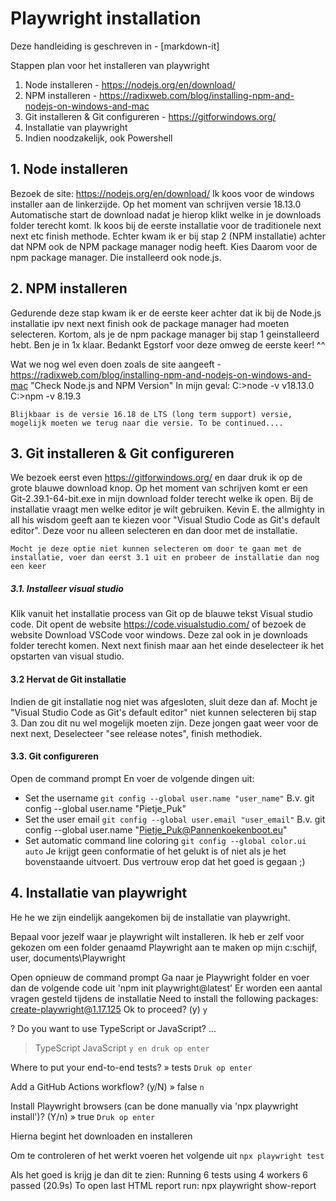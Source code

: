 # Playwright installation

Deze handleiding is geschreven in - [markdown-it] 

Stappen plan voor het installeren van playwright
1. Node installeren - https://nodejs.org/en/download/
2. NPM installeren - https://radixweb.com/blog/installing-npm-and-nodejs-on-windows-and-mac
3. Git installeren & Git configureren - https://gitforwindows.org/
4. Installatie van playwright
5. Indien noodzakelijk, ook Powershell


## 1. Node installeren
Bezoek de site: https://nodejs.org/en/download/
Ik koos voor de windows installer aan de linkerzijde. Op het moment van schrijven versie 18.13.0 
Automatische start de download nadat je hierop klikt welke in je downloads folder terecht komt. 
Ik koos bij de eerste installatie voor de traditionele next next etc finish methode. Echter kwam ik er bij stap 2 (NPM installatie) achter dat NPM ook de NPM package manager nodig heeft. 
Kies Daarom voor de npm package manager. Die installeerd ook node.js.

## 2. NPM installeren
Gedurende deze stap kwam ik er de eerste keer achter dat ik bij de Node.js installatie ipv next next finish ook de package manager had moeten selecteren.
Kortom, als je de npm package manager bij stap 1 geinstalleerd hebt. Ben je in 1x klaar. Bedankt Egstorf voor deze omweg de eerste keer! ^^

Wat we nog wel even doen zoals de site aangeeft - https://radixweb.com/blog/installing-npm-and-nodejs-on-windows-and-mac
"Check Node.js and NPM Version"
In mijn geval:
C:\>node -v
v18.13.0
C:\>npm -v
8.19.3

`Blijkbaar is de versie 16.18 de LTS (long term support) versie, mogelijk moeten we terug naar die versie. To be continued....`

## 3. Git installeren & Git configureren
We bezoek eerst even https://gitforwindows.org/ en daar druk ik op de grote blauwe download knop.
Op het moment van schrijven komt er een Git-2.39.1-64-bit.exe in mijn download folder terecht welke ik open.
Bij de installatie vraagt men welke editor je wilt gebruiken. Kevin E. the allmighty in all his wisdom geeft aan te kiezen voor "Visual Studio Code as Git's default editor". Deze voor nu alleen selecteren en dan door met de installatie. 

`Mocht je deze optie niet kunnen selecteren om door te gaan met de installatie, voer dan eerst 3.1 uit en probeer de installatie dan nog een keer`

##### 3.1. Installeer visual studio 
Klik vanuit het installatie process van Git op de blauwe tekst Visual studio code. Dit opent de website https://code.visualstudio.com/ of bezoek de website
Download VSCode voor windows. Deze zal ook in je downloads folder terecht komen.
Next next finish maar aan het einde deselecteer ik het opstarten van visual studio.

#### 3.2 Hervat de Git installatie
Indien de git installatie nog niet was afgesloten, sluit deze dan af. 
Mocht je "Visual Studio Code as Git's default editor" niet kunnen selecteren bij stap 3. Dan zou dit nu wel mogelijk moeten zijn. Deze jongen gaat weer voor de next next, Deselecteer "see release notes", finish methodiek. 

#### 3.3. Git configureren
Open de command prompt
En voer de volgende dingen uit:
- Set the username 
`git config --global user.name "user_name"`
B.v. git config --global user.name "Pietje_Puk"
- Set the user email
`git config --global user.email "user_email"`
B.v. git config --global user.name "Pietje_Puk@Pannenkoekenboot.eu"
- Set automatic command line coloring
`git config --global color.ui auto`
Je krijgt geen conformatie of het gelukt is of niet als je het bovenstaande uitvoert. Dus vertrouw erop dat het goed is gegaan ;) 

## 4. Installatie van playwright
He he we zijn eindelijk aangekomen bij de installatie van playwright.

Bepaal voor jezelf waar je playwright wilt installeren. Ik heb er zelf voor gekozen om een folder genaamd Playwright aan te maken op mijn c:schijf, user, documents\Playwright

Open opnieuw de command prompt
Ga naar je Playwright folder en voer dan de volgende code uit
'npm init playwright@latest'
Er worden een aantal vragen gesteld tijdens de installatie
Need to install the following packages:
  create-playwright@1.17.125
Ok to proceed? (y) `y`

? Do you want to use TypeScript or JavaScript? ...
> TypeScript
  JavaScript
`y en druk op enter`

Where to put your end-to-end tests? » tests
`Druk op enter`

 Add a GitHub Actions workflow? (y/N) » false
 `n`

 Install Playwright browsers (can be done manually via 'npx playwright install')? (Y/n) » true
 `Druk op enter`

Hierna begint het downloaden en installeren

Om te controleren of het werkt voeren het volgende uit
`npx playwright test`

Als het goed is krijg je dan dit te zien:
Running 6 tests using 4 workers
  6 passed (20.9s)
To open last HTML report run:
  npx playwright show-report
  
  


